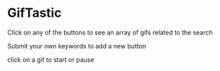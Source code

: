 # GifTastic

Click on any of the buttons to see an array of gifs related to the search

Submit your own keywords to add a new button

click on a gif to start or pause